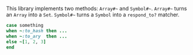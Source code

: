 This library implements two methods: `Array#~` and `Symbol#~`.
`Array#~` turns an `Array` into a `Set`.
`Symbol#~` turns a `Symbol` into a `respond_to?` matcher.

``` ruby
case something
when ~:to_hash then ...
when ~:to_ary  then ...
else ~[1, 2, 3]
end
```